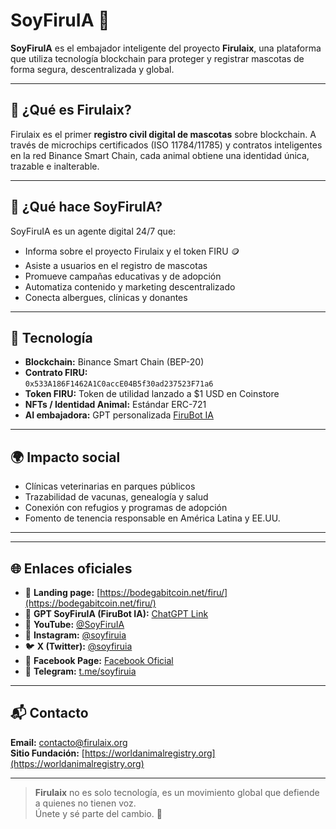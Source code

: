 # SoyFiruIA 🐾

**SoyFiruIA** es el embajador inteligente del proyecto **Firulaix**, una plataforma que utiliza tecnología blockchain para proteger y registrar mascotas de forma segura, descentralizada y global.

---

## 📌 ¿Qué es Firulaix?

Firulaix es el primer **registro civil digital de mascotas** sobre blockchain. A través de microchips certificados (ISO 11784/11785) y contratos inteligentes en la red Binance Smart Chain, cada animal obtiene una identidad única, trazable e inalterable.

---

## 🤖 ¿Qué hace SoyFiruIA?

SoyFiruIA es un agente digital 24/7 que:
- Informa sobre el proyecto Firulaix y el token FIRU 🪙
- Asiste a usuarios en el registro de mascotas
- Promueve campañas educativas y de adopción
- Automatiza contenido y marketing descentralizado
- Conecta albergues, clínicas y donantes

---

## 🔗 Tecnología

- **Blockchain:** Binance Smart Chain (BEP-20)
- **Contrato FIRU:**  
  `0x533A186F1462A1C0accE04B5f30ad237523F71a6`
- **Token FIRU:** Token de utilidad lanzado a $1 USD en Coinstore
- **NFTs / Identidad Animal:** Estándar ERC-721
- **AI embajadora:** GPT personalizada [FiruBot IA](https://chatgpt.com/g/g-6845e52eaa5481918e805669c70acc26-firubot-ia)

---

## 🌍 Impacto social

- Clínicas veterinarias en parques públicos
- Trazabilidad de vacunas, genealogía y salud
- Conexión con refugios y programas de adopción
- Fomento de tenencia responsable en América Latina y EE.UU.

---


---

## 🌐 Enlaces oficiales

- 🐶 **Landing page:** [https://bodegabitcoin.net/firu/](https://bodegabitcoin.net/firu/)
- 🤖 **GPT SoyFiruIA (FiruBot IA):** [ChatGPT Link](https://chatgpt.com/g/g-6845e52eaa5481918e805669c70acc26-firubot-ia)
- 🎥 **YouTube:** [@SoyFiruIA](https://www.youtube.com/@SoyFiruIA)
- 📸 **Instagram:** [@soyfiruia](https://www.instagram.com/soyfiruia/)
- 🐦 **X (Twitter):** [@soyfiruia](https://x.com/soyfiruia)
- 📘 **Facebook Page:** [Facebook Oficial](https://www.facebook.com/profile.php?id=61576946742789)
- 💬 **Telegram:** [t.me/soyfiruia](https://t.me/soyfiruia)

---

## 📬 Contacto

**Email:** contacto@firulaix.org  
**Sitio Fundación:** [https://worldanimalregistry.org](https://worldanimalregistry.org)

---

> **Firulaix** no es solo tecnología, es un movimiento global que defiende a quienes no tienen voz.  
> Únete y sé parte del cambio. 🐾


